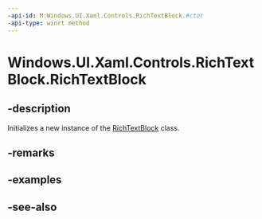 ```yaml
---
-api-id: M:Windows.UI.Xaml.Controls.RichTextBlock.#ctor
-api-type: winrt method
---
```


<!-- Method syntax
public RichTextBlock()
-->

# Windows.UI.Xaml.Controls.RichTextBlock.RichTextBlock

## -description
Initializes a new instance of the [RichTextBlock](richtextblock.md) class.


## -remarks

## -examples

## -see-also
